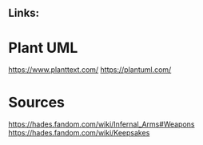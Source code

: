 ## Links:

# Plant UML
https://www.planttext.com/
https://plantuml.com/

# Sources
https://hades.fandom.com/wiki/Infernal_Arms#Weapons
https://hades.fandom.com/wiki/Keepsakes
